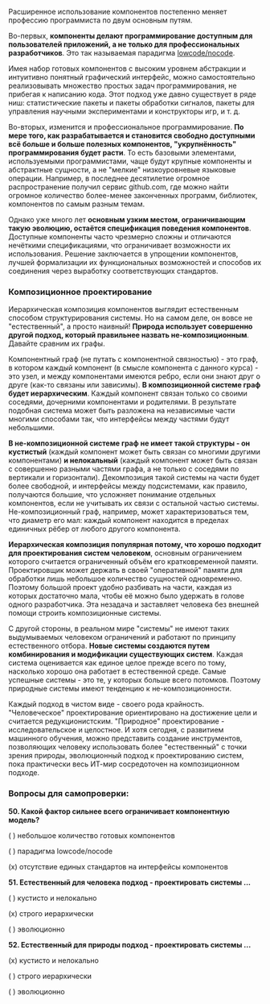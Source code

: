Расширенное использование компонентов постепенно меняет профессию программиста по двум основным путям.

Во-первых, **компоненты делают программирование доступным для пользователей приложений, а не только для профессиональных разработчиков**. Это так называемая парадигма [lowcode/nocode](https://vk.com/wall-152484379_3395).

Имея набор готовых компонентов c высоким уровнем абстракции и интуитивно понятный графический интерфейс, можно самостоятельно реализовывать множество простых задач программирования, не прибегая к написанию кода. Этот подход уже давно существует в ряде ниш: статистические пакеты и пакеты обработки сигналов, пакеты для управления научными экспериментами и конструкторы игр, и т. д.

Во-вторых, изменится и профессиональное программирование. **По мере того, как разрабатывается и становится свободно доступными всё больше и больше полезных компонентов, "укрупнённость" программирования будет расти**. То есть базовыми элементами, используемыми программистами, чаще будут крупные компоненты и абстрактные сущности, а не "мелкие" низкоуровневые языковые операции. Например, в последнее десятилетие огромное распространение получил сервис github.com, где можно найти огромное количество более-менее законченных программ, библиотек, компонентов по самым разным темам.

Однако уже много лет **основным узким местом, ограничивающим такую эволюцию, остаётся спецификация поведения компонентов**. Доступные компоненты часто чрезмерно сложны и отличаются нечёткими спецификациями, что ограничивает возможности их использования. Решение заключается в упрощении компонентов, лучшей формализации их функциональных возможностей и способов их соединения через выработку соответствующих стандартов.

### Композиционное проектирование

Иерархическая композиция компонентов выглядит естественным способом структурирования системы. Но на самом деле, он вовсе не "естественный", а просто наивный! **Природа использует совершенно другой подход, который правильнее назвать не-композиционным**. Давайте сравним их графы.

Компонентный граф (не путать с компонентной связностью) - это граф, в котором каждый компонент (в смысле компонента с данного курса) - это узел, и между компонентами имеются ребро, если они знают друг о друге (как-то связаны или зависимы). **В композиционной системе граф будет иерархическим**. Каждый компонент связан только со своими соседями, дочерними компонентами и родителями. В результате подобная система может быть разложена на независимые части многими способами так, что интерфейсы между частями будут небольшими.

**В не-композиционной системе граф не имеет такой структуры - он кустистый** (каждый компонент может быть связан со многими другими компонентами) **и нелокальный** (каждый компонент может быть связан с совершенно разными частями графа, а не только с соседями по вертикали и горизонтали). Декомпозиция такой системы на части будет более свободной, и интерфейсы между подсистемами, как правило, получаются большие, что усложняет понимание отдельных компонентов, если не учитывать их связи с остальной частью системы. Не-композиционный граф, например, может характеризоваться тем, что диаметр его мал: каждый компонент находится в пределах единичных рёбер от любого другого компонента.

**Иерархическая композиция популярная потому, что хорошо подходит для проектирования систем человеком**, основным ограничением которого считается ограниченный объём его кратковременной памяти. Проектировщик может держать в своей "оперативной" памяти для обработки лишь небольшое количество сущностей одновременно. Поэтому большой проект удобно разбивать на части, каждая из которых достаточно мала, чтобы её можно было удержать в голове одного разработчика. Эта незадача и заставляет человека без внешней помощи строить композиционные системы.

С другой стороны, в реальном мире "системы" не имеют таких выдумываемых человеком ограничений и работают по принципу естественного отбора. **Новые системы создаются путем комбинирования и модификации существующих систем**. Каждая система оценивается как единое целое прежде всего по тому, насколько хорошо она работает в естественной среде. Самые успешные системы - это те, у которых больше всего потомков. Поэтому природные системы имеют тенденцию к не-композиционности.

Каждый подход в чистом виде - своего рода крайность. "Человеческое" проектирование ориентировано на достижение цели и считается редукционистским. "Природное" проектирование - исследовательское и целостное. И хотя сегодня, с развитием машинного обучения, можно представить создание инструментов, позволяющих человеку использовать более "естественный" с точки зрения природы, эволюционный подход к проектированию систем, пока практически весь ИТ-мир сосредоточен на композиционном подходе.

### Вопросы для самопроверки:

**50. Какой фактор сильнее всего ограничивает компонентную модель?**

( ) небольшое количество готовых компонентов

( ) парадигма lowcode/nocode

(x) отсутствие единых стандартов на интерфейсы компонентов

**51. Естественный для человека подход - проектировать системы ...**

( ) кустисто и нелокально

(x) строго иерархически

( ) эволюционно

**52. Естественный для природы подход - проектировать системы ...**

(x) кустисто и нелокально

( ) строго иерархически

( ) эволюционно
